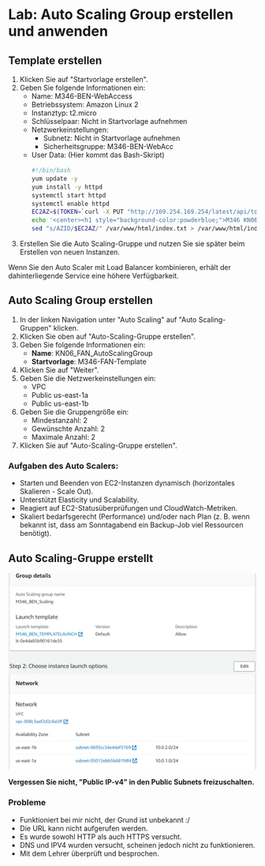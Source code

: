 # Lab: Auto Scaling Group erstellen und anwenden

## Template erstellen

1. Klicken Sie auf "Startvorlage erstellen".
2. Geben Sie folgende Informationen ein:
   - Name: M346-BEN-WebAccess
   - Betriebssystem: Amazon Linux 2
   - Instanztyp: t2.micro
   - Schlüsselpaar: Nicht in Startvorlage aufnehmen
   - Netzwerkeinstellungen:
     - Subnetz: Nicht in Startvorlage aufnehmen
     - Sicherheitsgruppe: M346-BEN-WebAcc
   - User Data: (Hier kommt das Bash-Skript)
     ```bash
     #!/bin/bash
     yum update -y
     yum install -y httpd
     systemctl start httpd
     systemctl enable httpd
     EC2AZ=$(TOKEN=`curl -X PUT "http://169.254.169.254/latest/api/token" -H "X-aws-ec2-metadata-token-ttl-seconds: 21600"` && curl -H "X-aws-ec2-metadata-token: $TOKEN" -v http://169.254.169.254/latest/meta-data/placement/availability-zone)
     echo '<center><h1 style="background-color:powderblue;">M346 KN06 C - Diese EC2 Instanz ist in der AZ: AZID </h1></center>' > /var/www/html/index.txt
     sed "s/AZID/$EC2AZ/" /var/www/html/index.txt > /var/www/html/index.html
     ```
3. Erstellen Sie die Auto Scaling-Gruppe und nutzen Sie sie später beim Erstellen von neuen Instanzen.

Wenn Sie den Auto Scaler mit Load Balancer kombinieren, erhält der dahinterliegende Service eine höhere Verfügbarkeit.

## Auto Scaling Group erstellen

1. In der linken Navigation unter "Auto Scaling" auf "Auto Scaling-Gruppen" klicken.
2. Klicken Sie oben auf "Auto-Scaling-Gruppe erstellen".
3. Geben Sie folgende Informationen ein:
   - **Name**: KN06_FAN_AutoScalingGroup
   - **Startvorlage**: M346-FAN-Template
4. Klicken Sie auf "Weiter".
5. Geben Sie die Netzwerkeinstellungen ein:
   - VPC
   - Public us-east-1a
   - Public us-east-1b
6. Geben Sie die Gruppengröße ein:
   - Mindestanzahl: 2
   - Gewünschte Anzahl: 2
   - Maximale Anzahl: 2
7. Klicken Sie auf "Auto-Scaling-Gruppe erstellen".

### Aufgaben des Auto Scalers:

- Starten und Beenden von EC2-Instanzen dynamisch (horizontales Skalieren - Scale Out).
- Unterstützt Elasticity und Scalability.
- Reagiert auf EC2-Statusüberprüfungen und CloudWatch-Metriken.
- Skaliert bedarfsgerecht (Performance) und/oder nach Plan (z. B. wenn bekannt ist, dass am Sonntagabend ein Backup-Job viel Ressourcen benötigt).

## Auto Scaling-Gruppe erstellt

![Alt text](image-14.png)

**Vergessen Sie nicht, "Public IP-v4" in den Public Subnets freizuschalten.**

### Probleme

- Funktioniert bei mir nicht, der Grund ist unbekannt :/
- Die URL kann nicht aufgerufen werden.
- Es wurde sowohl HTTP als auch HTTPS versucht.
- DNS und IPV4 wurden versucht, scheinen jedoch nicht zu funktionieren.
- Mit dem Lehrer überprüft und besprochen.
